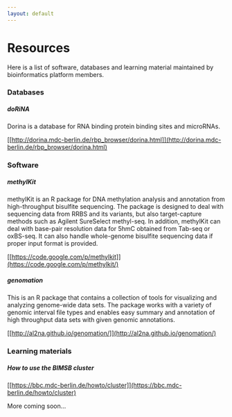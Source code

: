 ```yaml
---
layout: default
---
```


# Resources

Here is a list of software, databases and learning material maintained
by bioinformatics platform members.


### Databases

##### doRiNA

Dorina is a database for RNA binding protein binding sites and
microRNAs.

[[http://dorina.mdc-berlin.de/rbp_browser/dorina.html]](http://dorina.mdc-berlin.de/rbp_browser/dorina.html)


### Software

##### methylKit

methylKit is an R package for DNA methylation analysis and annotation
from high-throughput bisulfite sequencing. The package is designed to
deal with sequencing data from RRBS and its variants, but also
target-capture methods such as Agilent SureSelect methyl-seq. In
addition, methylKit can deal with base-pair resolution data for 5hmC
obtained from Tab-seq or oxBS-seq. It can also handle whole-genome
bisulfite sequencing data if proper input format is provided.

[[https://code.google.com/p/methylkit]](https://code.google.com/p/methylkit/)

##### genomation

This is an R package that contains a collection of tools for
visualizing and analyzing genome-wide data sets. The package works
with a variety of genomic interval file types and enables easy summary
and annotation of high throughput data sets with given genomic
annotations.

[[http://al2na.github.io/genomation/]](http://al2na.github.io/genomation/)


### Learning materials

##### How to use the BIMSB cluster

[[https://bbc.mdc-berlin.de/howto/cluster]](https://bbc.mdc-berlin.de/howto/cluster)

More coming soon...
